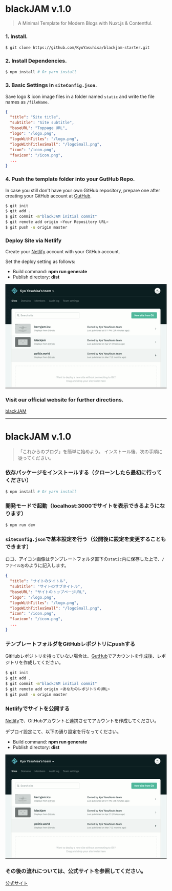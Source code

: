 # blackJAM v.1.0

> A Minimal Template for Modern Blogs with Nuxt.js & Contentful.

### 1. Install.

```bash
$ git clone https://github.com/KyoYasuhisa/blackjam-starter.git
```

### 2. Install Dependencies.

``` bash
$ npm install # Or yarn install
```


### 3. Basic Settings in `siteConfig.json`.

Save logo & icon image files in a folder named `static` and write the file names as `/fileName`.
```json
{
  "title": "Site title", 
  "subtitle": "Site subtitle",
  "baseURL": "Toppage URL",
  "logo": "/logo.png",
  "logoWithTitles": "/logo.png",
  "logoWithTitlesSmall": "/logoSmall.png",
  "icon": "/icon.png",
  "favicon": "/icon.png",
  ...
}
```


### 4. Push the template folder into your GutHub Repo.

In case you still don't have your own GitHub repository, prepare one after creating your GitHub account at [GutHub](https://github.com/).
```bash
$ git init
$ git add .
$ git commit -m"blackJAM initial commit"
$ git remote add origin <Your Repository URL>
$ git push -u origin master
```


### Deploy Site via Netlify

Create your [Netlify](https://www.netlify.com/) account with your GitHub account.

Set the deploy setting as follows: 
- Build command: **npm run generate**
- Publish directory: **dist**

![netlify-deploy-setting](/static/netlify-deploy-setting.gif)



### Visit our official website for further directions.

[blackJAM](https://berryjam.icu/)

---

# blackJAM v.1.0

> 「これからのブログ」を簡単に始めよう。
> インストール後、次の手順に従ってください。


### 依存パッケージをインストールする（クローンしたら最初に行ってください）

``` bash
$ npm install # Or yarn install
```


### 開発モードで起動（localhost:3000でサイトを表示できるようになります）
```bash
$ npm run dev
```


### `siteConfig.json`で基本設定を行う（公開後に設定を変更することもできます）

ロゴ、アイコン画像はテンプレートフォルダ直下の`static`内に保存した上で、`/ファイル名`のように記入します。
```json
{
  "title": "サイトのタイトル", 
  "subtitle": "サイトのサブタイトル",
  "baseURL": "サイトのトップページURL",
  "logo": "/logo.png",
  "logoWithTitles": "/logo.png",
  "logoWithTitlesSmall": "/logoSmall.png",
  "icon": "/icon.png",
  "favicon": "/icon.png",
  ...
}
```


### テンプレートフォルダをGitHubレポジトリにpushする

GitHubレポジトリを持っていない場合は、[GutHub](https://github.com/)でアカウントを作成後、レポジトリを作成してください。
```bash
$ git init
$ git add .
$ git commit -m"blackJAM initial commit"
$ git remote add origin <あなたのレポジトリのURL>
$ git push -u origin master
```


### Netlifyでサイトを公開する

[Netlify](https://www.netlify.com/)で、GitHubアカウントと連携させてアカウントを作成してください。

デプロイ設定にて、以下の通り設定を行なってください。
- Build command: **npm run generate**
- Publish directory: **dist**

![netlify-deploy-setting](/static/netlify-deploy-setting.gif)



### その後の流れについては、公式サイトを参照してください。

[公式サイト](https://berryjam.icu/)